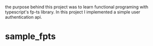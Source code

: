 the purpose behind this project was to learn functional programing with typescript's fp-ts library. In this project I implemented a simple user authentication api.
# sample_fpts
